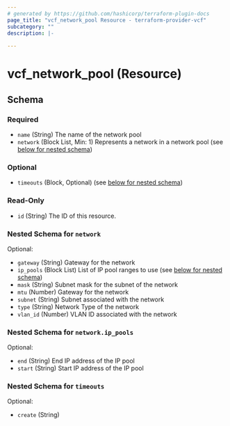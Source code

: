 ```yaml
---
# generated by https://github.com/hashicorp/terraform-plugin-docs
page_title: "vcf_network_pool Resource - terraform-provider-vcf"
subcategory: ""
description: |-
  
---
```


# vcf_network_pool (Resource)





<!-- schema generated by tfplugindocs -->
## Schema

### Required

- `name` (String) The name of the network pool
- `network` (Block List, Min: 1) Represents a network in a network pool (see [below for nested schema](#nestedblock--network))

### Optional

- `timeouts` (Block, Optional) (see [below for nested schema](#nestedblock--timeouts))

### Read-Only

- `id` (String) The ID of this resource.

<a id="nestedblock--network"></a>
### Nested Schema for `network`

Optional:

- `gateway` (String) Gateway for the network
- `ip_pools` (Block List) List of IP pool ranges to use (see [below for nested schema](#nestedblock--network--ip_pools))
- `mask` (String) Subnet mask for the subnet of the network
- `mtu` (Number) Gateway for the network
- `subnet` (String) Subnet associated with the network
- `type` (String) Network Type of the network
- `vlan_id` (Number) VLAN ID associated with the network

<a id="nestedblock--network--ip_pools"></a>
### Nested Schema for `network.ip_pools`

Optional:

- `end` (String) End IP address of the IP pool
- `start` (String) Start IP address of the IP pool



<a id="nestedblock--timeouts"></a>
### Nested Schema for `timeouts`

Optional:

- `create` (String)


